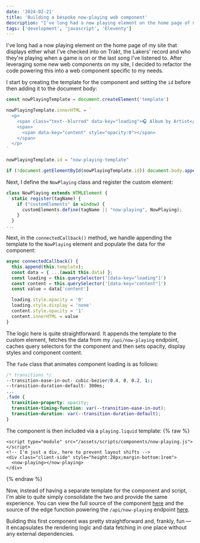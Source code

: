 ```yaml
---
date: '2024-02-21'
title: 'Building a bespoke now-playing web component'
description: "I've long had a now playing element on the home page of my site that displays either what I've checked into on Trakt, the Lakers' record and who they're playing when a game is on or the last song I've listened to. After leveraging some new web components on my site, I decided to refactor the code powering this into a web component specific to my needs."
tags: ['development', 'javascript', 'Eleventy']
---
```

I've long had a now playing element on the home page of my site that displays either what I've checked into on Trakt, the Lakers' record and who they're playing when a game is on or the last song I've listened to. After leveraging some new web components on my site, I decided to refactor the code powering this into a web component specific to my needs.<!-- excerpt -->

I start by creating the template for the component and setting the `id` before then adding it to the document body:

```javascript
const nowPlayingTemplate = document.createElement('template')

nowPlayingTemplate.innerHTML = `
  <p>
    <span class="text--blurred" data-key="loading">🎧 Album by Artist</span>
    <span>
      <span data-key="content" style="opacity:0"></span>
    </span>
  </p>
`

nowPlayingTemplate.id = "now-playing-template"

if (!document.getElementById(nowPlayingTemplate.id)) document.body.appendChild(nowPlayingTemplate)
```

Next, I define the `NowPlaying` class and register the custom element:

```javascript
class NowPlaying extends HTMLElement {
  static register(tagName) {
    if ("customElements" in window) {
      customElements.define(tagName || "now-playing", NowPlaying);
    }
  }
...
```

Next, in the `connectedCallback()` method, we handle appending the template to the `NowPlaying` element and populate the data for the component:

```javascript
async connectedCallback() {
  this.append(this.template);
  const data = { ...(await this.data) };
  const loading = this.querySelector('[data-key="loading"]')
  const content = this.querySelector('[data-key="content"]')
  const value = data['content']

  loading.style.opacity = '0'
  loading.style.display = 'none'
  content.style.opacity = '1'
  content.innerHTML = value
}
```

The logic here is quite straightforward. It appends the template to the custom element, fetches the data from my `/api/now-playing` endpoint, caches query selectors for the component and then sets opacity, display styles and component content.

The `fade` class that animates component loading is as follows:

```css
/* transitions */
--transition-ease-in-out: cubic-bezier(0.4, 0, 0.2, 1);
--transition-duration-default: 300ms;
...
.fade {
  transition-property: opacity;
  transition-timing-function: var(--transition-ease-in-out);
  transition-duration: var(--transition-duration-default);
}
```

The component is then included via a `playing.liquid` template:
{% raw %}
```liquid
<script type="module" src="/assets/scripts/components/now-playing.js"></script>
<!-- I'm just a div, here to prevent layout shifts -->
<div class="client-side" style="height:28px;margin-bottom:1rem">
  <now-playing></now-playing>
</div>
```
{% endraw %}

Now, instead of having a separate template for the component and script, I'm able to quite simply consolidate the two and provide the same experience. You can view the full source of the component [here](https://github.com/cdransf/coryd.dev/blob/main/src/assets/scripts/components/now-playing.js) and the source of the edge function powering the `/api/now-playing` endpoint [here](https://github.com/cdransf/coryd.dev/blob/main/netlify/edge-functions/now-playing.js).

Building this first component was pretty straightforward and, frankly, fun — it encapsulates the rendering logic and data fetching in one place without any external dependencies.